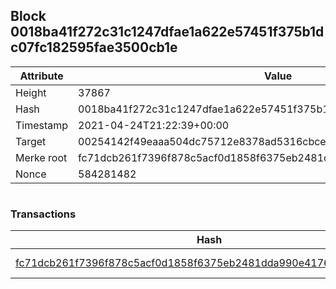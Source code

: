 ## Block 0018ba41f272c31c1247dfae1a622e57451f375b1dc07fc182595fae3500cb1e

Attribute | Value
--- | ---
Height | 37867
Hash | 0018ba41f272c31c1247dfae1a622e57451f375b1dc07fc182595fae3500cb1e
Timestamp | 2021-04-24T21:22:39+00:00
Target | 00254142f49eaaa504dc75712e8378ad5316cbcead634704b3734b6271167cc4
Merke root | fc71dcb261f7396f878c5acf0d1858f6375eb2481dda990e4176d9660ac99f90
Nonce | 584281482

```

```

### Transactions

Hash | Amount
--- | ---
[fc71dcb261f7396f878c5acf0d1858f6375eb2481dda990e4176d9660ac99f90](fc71dcb261f7396f878c5acf0d1858f6375eb2481dda990e4176d9660ac99f90.md) | 10.00000000 SKEPTI 
